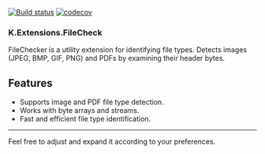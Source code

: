 [![Build status](https://github.com/Atroxt/K.Extensions.FileChecker/actions/workflows/ci.yml/badge.svg?branch=main)](https://github.com/Atroxt/K.Extensions.FileCheck/actions/workflows/ci.yml)
[![codecov](https://codecov.io/gh/Atroxt/K.Extensions.FileChecker/branch/main/graph/badge.svg?token=eO2YXBV9hi)](https://codecov.io/gh/Atroxt/K.Extensions.FileCheck)

### K.Extensions.FileCheck

FileChecker is a utility extension for identifying file types. Detects images (JPEG, BMP, GIF, PNG) and PDFs by examining their header bytes.

## Features

- Supports image and PDF file type detection.
- Works with byte arrays and streams.
- Fast and efficient file type identification.

----
Feel free to adjust and expand it according to your preferences.
